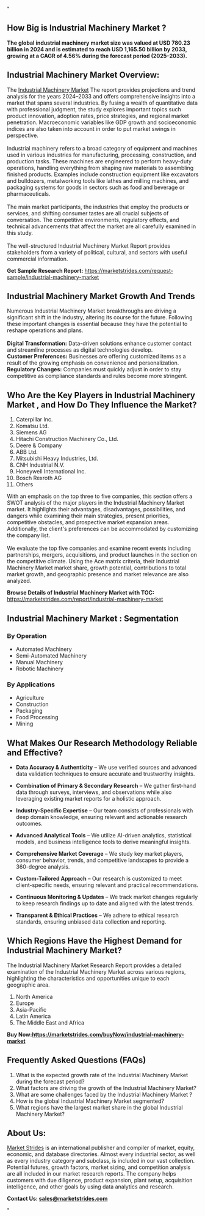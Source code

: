 "<h2>How Big is Industrial Machinery Market ?</h2>
<p><strong>The global industrial machinery market size was valued at USD 780.23 billion in 2024 and is estimated to reach USD 1,165.50 billion by 2033, growing at a CAGR of 4.56% during the forecast period (2025–2033).</strong></p>
<h2>Industrial Machinery Market Overview:</h2>
<p>The <a href=https://marketstrides.com/report/industrial-machinery-market>Industrial Machinery Market</a> The report provides projections and trend analysis for the years 2024–2033 and offers comprehensive insights into a market that spans several industries. By fusing a wealth of quantitative data with professional judgment, the study explores important topics such product innovation, adoption rates, price strategies, and regional market penetration. Macroeconomic variables like GDP growth and socioeconomic indices are also taken into account in order to put market swings in perspective. <br /> <br />Industrial machinery refers to a broad category of equipment and machines used in various industries for manufacturing, processing, construction, and production tasks. These machines are engineered to perform heavy-duty operations, handling everything from shaping raw materials to assembling finished products. Examples include construction equipment like excavators and bulldozers, metalworking tools like lathes and milling machines, and packaging systems for goods in sectors such as food and beverage or pharmaceuticals.<br /> <br />The main market participants, the industries that employ the products or services, and shifting consumer tastes are all crucial subjects of conversation. The competitive environments, regulatory effects, and technical advancements that affect the market are all carefully examined in this study. <br /> <br />The well-structured Industrial Machinery Market Report provides stakeholders from a variety of political, cultural, and sectors with useful commercial information.</p>
<p><strong>Get Sample Research Report:</strong> <a href=https://marketstrides.com/request-sample/industrial-machinery-market>https://marketstrides.com/request-sample/industrial-machinery-market</a></p>
<h2>Industrial Machinery Market Growth And Trends</h2>
<p>Numerous Industrial Machinery Market breakthroughs are driving a significant shift in the industry, altering its course for the future. Following these important changes is essential because they have the potential to reshape operations and plans.<br /><br /><strong>Digital Transformation:</strong> Data-driven solutions enhance customer contact and streamline processes as digital technologies develop. <br /><strong>Customer Preferences:</strong> Businesses are offering customized items as a result of the growing emphasis on convenience and personalization. <br /><strong>Regulatory Changes:</strong> Companies must quickly adjust in order to stay competitive as compliance standards and rules become more stringent.</p>
<h2>Who Are the Key Players in Industrial Machinery Market , and How Do They Influence the Market?</h2>
<p><ol>
<li>Caterpillar Inc.</li>
<li>Komatsu Ltd.</li>
<li>Siemens AG</li>
<li>Hitachi Construction Machinery Co., Ltd.</li>
<li>Deere &amp; Company</li>
<li>ABB Ltd.</li>
<li>Mitsubishi Heavy Industries, Ltd.</li>
<li>CNH Industrial N.V.</li>
<li>Honeywell International Inc.</li>
<li>Bosch Rexroth AG</li>
<li>Others</li>
</ol></p>
<p>With an emphasis on the top three to five companies, this section offers a SWOT analysis of the major players in the Industrial Machinery Market market. It highlights their advantages, disadvantages, possibilities, and dangers while examining their main strategies, present priorities, competitive obstacles, and prospective market expansion areas. Additionally, the client's preferences can be accommodated by customizing the company list. <br /> <br />We evaluate the top five companies and examine recent events including partnerships, mergers, acquisitions, and product launches in the section on the competitive climate. Using the Ace matrix criteria, their Industrial Machinery Market market share, growth potential, contributions to total market growth, and geographic presence and market relevance are also analyzed.</p>
<p><strong>Browse Details of Industrial Machinery Market with TOC:</strong> <a href=https://marketstrides.com/report/industrial-machinery-market>https://marketstrides.com/report/industrial-machinery-market</a></p>
<h2>Industrial Machinery Market : Segmentation</h2>
<p><h3>By Operation</h3>
<ul>
<li>Automated Machinery</li>
<li>Semi-Automated Machinery</li>
<li>Manual Machinery</li>
<li>Robotic Machinery</li>
</ul>
<h3>By Applications</h3>
<ul>
<li>Agriculture</li>
<li>Construction</li>
<li>Packaging</li>
<li>Food Processing</li>
<li>Mining</li>
</ul></p>
<h2>What Makes Our Research Methodology Reliable and Effective?</h2>
<ul>
<li>
<p><strong>Data Accuracy &amp; Authenticity</strong> – We use verified sources and advanced data validation techniques to ensure accurate and trustworthy insights.</p>
</li>
<li>
<p><strong>Combination of Primary &amp; Secondary Research</strong> – We gather first-hand data through surveys, interviews, and observations while also leveraging existing market reports for a holistic approach.</p>
</li>
<li>
<p><strong>Industry-Specific Expertise</strong> – Our team consists of professionals with deep domain knowledge, ensuring relevant and actionable research outcomes.</p>
</li>
<li>
<p><strong>Advanced Analytical Tools</strong> – We utilize AI-driven analytics, statistical models, and business intelligence tools to derive meaningful insights.</p>
</li>
<li>
<p><strong>Comprehensive Market Coverage</strong> – We study key market players, consumer behavior, trends, and competitive landscapes to provide a 360-degree analysis.</p>
</li>
<li>
<p><strong>Custom-Tailored Approach</strong> – Our research is customized to meet client-specific needs, ensuring relevant and practical recommendations.</p>
</li>
<li>
<p><strong>Continuous Monitoring &amp; Updates</strong> – We track market changes regularly to keep research findings up to date and aligned with the latest trends.</p>
</li>
<li>
<p><strong>Transparent &amp; Ethical Practices</strong> – We adhere to ethical research standards, ensuring unbiased data collection and reporting.</p>
</li>
</ul>
<h2>Which Regions Have the Highest Demand for Industrial Machinery Market? </h2>
<p>The Industrial Machinery Market Research Report provides a detailed examination of the Industrial Machinery Market across various regions, highlighting the characteristics and opportunities unique to each geographic area.</p>
<p><ol>
<li>North America</li>
<li>Europe</li>
<li>Asia-Pacific</li>
<li>Latin America</li>
<li>The Middle East and Africa</li>
</ol></p>
<p><strong>Buy Now:<a href=https://marketstrides.com/buyNow/industrial-machinery-market?price=single_price>https://marketstrides.com/buyNow/industrial-machinery-market</a></strong></p>
<h2>Frequently Asked Questions (FAQs)</h2>
<ol>
<li>What is the expected growth rate of the Industrial Machinery Market during the forecast period?</li>
<li>What factors are driving the growth of the Industrial Machinery Market?</li>
<li>What are some challenges faced by the Industrial Machinery Market ?</li>
<li>How is the global Industrial Machinery Market segmented?</li>
<li>What regions have the largest market share in the global Industrial Machinery Market?</li>
</ol>
<h2>About Us:</h2>
<p><a href=https://marketstrides.com/>Market Strides</a> is an international publisher and compiler of market, equity, economic, and database directories. Almost every industrial sector, as well as every industry category and subclass, is included in our vast collection. Potential futures, growth factors, market sizing, and competition analysis are all included in our market research reports. The company helps customers with due diligence, product expansion, plant setup, acquisition intelligence, and other goals by using data analytics and research.</p>
<p><strong>Contact Us: <a href=mailto:sales@marketstrides.com>sales@marketstrides.com</a></strong></p>"
